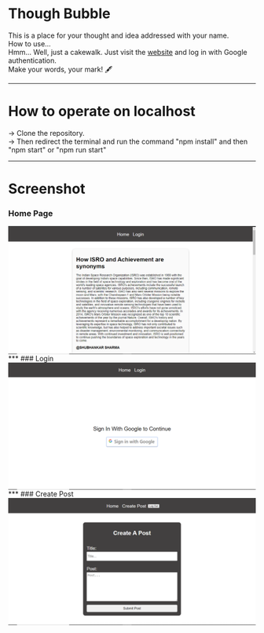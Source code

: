 # Though Bubble

This is a place for your thought and idea addressed with your name. 
<br>
How to use...
<br>
Hmm... Well, just a cakewalk. Just visit the [website](https://blogging-website-azure.vercel.app/) and log in with Google authentication.
<br>
Make your words, your mark! 🖋

***
# How to operate on localhost
-> Clone the repository.
<br>
-> Then redirect the terminal and run the command "npm install" and then "npm start" or "npm run start"
<br>

***
# Screenshot

### Home Page

<img align="center" src="https://raw.githubusercontent.com/shubhankarsharma876/blogging-website/main/home.png"/>
***
### Login
<img align="center" src="https://raw.githubusercontent.com/shubhankarsharma876/blogging-website/main/authentication.png"/>
***
### Create Post
<img align="center" src="https://raw.githubusercontent.com/shubhankarsharma876/blogging-website/main/create post.png"/>

